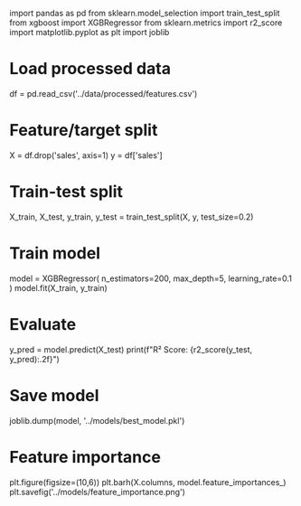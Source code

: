 import pandas as pd
from sklearn.model_selection import train_test_split
from xgboost import XGBRegressor
from sklearn.metrics import r2_score
import matplotlib.pyplot as plt
import joblib

# Load processed data
df = pd.read_csv('../data/processed/features.csv')

# Feature/target split
X = df.drop('sales', axis=1)
y = df['sales']

# Train-test split
X_train, X_test, y_train, y_test = train_test_split(X, y, test_size=0.2)

# Train model
model = XGBRegressor(
    n_estimators=200,
    max_depth=5,
    learning_rate=0.1
)
model.fit(X_train, y_train)

# Evaluate
y_pred = model.predict(X_test)
print(f"R² Score: {r2_score(y_test, y_pred):.2f}")

# Save model
joblib.dump(model, '../models/best_model.pkl')

# Feature importance
plt.figure(figsize=(10,6))
plt.barh(X.columns, model.feature_importances_)
plt.savefig('../models/feature_importance.png')
